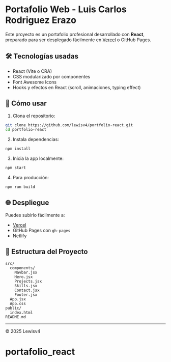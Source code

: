 # Portafolio Web - Luis Carlos Rodriguez Erazo

Este proyecto es un portafolio profesional desarrollado con **React**, preparado para ser desplegado fácilmente en [Vercel](https://vercel.com) o GitHub Pages.

## 🛠 Tecnologías usadas

- React (Vite o CRA)
- CSS modularizado por componentes
- Font Awesome Icons
- Hooks y efectos en React (scroll, animaciones, typing effect)

## 🚀 Cómo usar

1. Clona el repositorio:

```bash
git clone https://github.com/lewisv4/portfolio-react.git
cd portfolio-react
```

2. Instala dependencias:

```bash
npm install
```

3. Inicia la app localmente:

```bash
npm start
```

4. Para producción:

```bash
npm run build
```

## 🌐 Despliegue

Puedes subirlo fácilmente a:
- [Vercel](https://vercel.com)
- GitHub Pages con `gh-pages`
- Netlify

## 📁 Estructura del Proyecto

```
src/
  components/
    Navbar.jsx
    Hero.jsx
    Projects.jsx
    Skills.jsx
    Contact.jsx
    Footer.jsx
  App.jsx
  App.css
public/
  index.html
README.md
```

---
© 2025 Lewisv4
# portafolio_react
